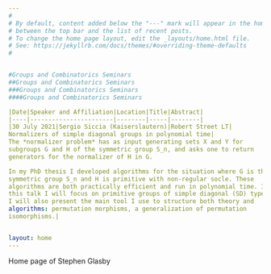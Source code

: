 ```yaml
---
# 
# By default, content added below the "---" mark will appear in the home page
# between the top bar and the list of recent posts.
# To change the home page layout, edit the _layouts/home.html file.
# See: https://jekyllrb.com/docs/themes/#overriding-theme-defaults
#


#Groups and Combinatorics Seminars
##Groups and Combinatorics Seminars
###Groups and Combinatorics Seminars
####Groups and Combinatorics Seminars

|Date|Speaker and Affiliation|Location|Title|Abstract|
|----|-----------------------|--------|-----|--------|
|30 July 2021|Sergio Siccia (Kaiserslautern)|Robert Street LT|
Normalizers of simple diagonal groups in polynomial time|
The *normalizer problem* has as input generating sets X and Y for
subgroups G and H of the symmetric group S_n, and asks one to return
generators for the normalizer of H in G.

In my PhD thesis I developed algorithms for the situation where G is the
symmetric group S_n and H is primitive with non-regular socle. These
algorithms are both practically efficient and run in polynomial time. In
this talk I will focus on primitive groups of simple diagonal (SD) type.
I will also present the main tool I use to structure both theory and
algorithms: permutation morphisms, a generalization of permutation
isomorphisms.|


layout: home
---
```

Home page of Stephen Glasby

